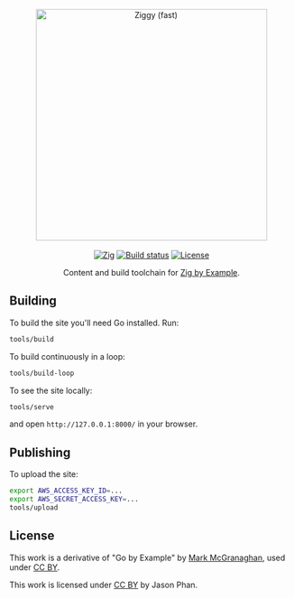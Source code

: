 <p align="center">
  <img alt="Ziggy (fast)" src="https://user-images.githubusercontent.com/25558240/150919341-66bce11d-25cf-4d6f-972e-bb2efc0f3a84.png" width="410px">
  <br/>
  <br/>
  <a href="https://ziglang.org/download"><img alt="Zig" src="https://img.shields.io/badge/zig-master-fd9930.svg?style=flat-square"></a>
  <a href="https://actions-badge.atrox.dev/ibokuri/zigbyexample/goto?ref=main"><img alt="Build status" src="https://img.shields.io/endpoint.svg?url=https%3A%2F%2Factions-badge.atrox.dev%2Fibokuri%2Fzigbyexample%2Fbadge%3Fref%3Dmain&style=flat-square" /></a>
  <a href="https://github.com/ibokuri/zigbyexample#license"><img alt="License" src="https://img.shields.io/badge/license-MIT-blue?style=flat-square"></a>
</p>

<p align="center">Content and build toolchain for <a href="https://zigbyexample.com">Zig by Example</a>.</p>

## Building

To build the site you'll need Go installed. Run:

```sh
tools/build
```

To build continuously in a loop:

```sh
tools/build-loop
```

To see the site locally:

```sh
tools/serve
```

and open `http://127.0.0.1:8000/` in your browser.

## Publishing

To upload the site:

```sh
export AWS_ACCESS_KEY_ID=...
export AWS_SECRET_ACCESS_KEY=...
tools/upload
```

## License

This work is a derivative of "Go by Example" by [Mark McGranaghan](https://markmcgranaghan.com), used under [CC BY](https://creativecommons.org/licenses/by/3.0/).

This work is licensed under [CC BY](https://creativecommons.org/licenses/by/3.0/) by Jason Phan.
